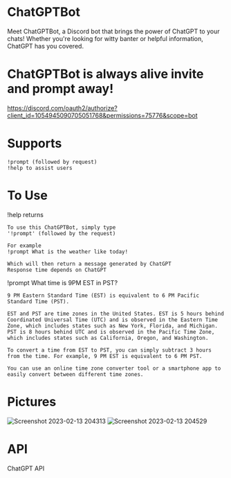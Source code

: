 # ChatGPTBot

Meet ChatGPTBot, a Discord bot that brings the power of ChatGPT to your chats! Whether you're looking for witty banter or helpful information, ChatGPT has you covered.

# ChatGPTBot is always alive invite and prompt away!
https://discord.com/oauth2/authorize?client_id=1054945090705051768&permissions=75776&scope=bot


# Supports
```
!prompt (followed by request)
!help to assist users
```

# To Use
!help returns 
```
To use this ChatGPTBot, simply type
'!prompt' (followed by the request)

For example
!prompt What is the weather like today!

Which will then return a message generated by ChatGPT
Response time depends on ChatGPT
```
!prompt What time is 9PM EST in PST?
```
9 PM Eastern Standard Time (EST) is equivalent to 6 PM Pacific Standard Time (PST).

EST and PST are time zones in the United States. EST is 5 hours behind Coordinated Universal Time (UTC) and is observed in the Eastern Time Zone, which includes states such as New York, Florida, and Michigan. PST is 8 hours behind UTC and is observed in the Pacific Time Zone, which includes states such as California, Oregon, and Washington.

To convert a time from EST to PST, you can simply subtract 3 hours from the time. For example, 9 PM EST is equivalent to 6 PM PST.

You can use an online time zone converter tool or a smartphone app to easily convert between different time zones.
```
# Pictures
![Screenshot 2023-02-13 204313](https://user-images.githubusercontent.com/78048789/218616782-6b0e5842-f54b-46bd-a816-256fc7f964dc.png)
![Screenshot 2023-02-13 204529](https://user-images.githubusercontent.com/78048789/218617090-ed718fec-c723-4b0f-82aa-71e356e2ce5d.png)

# API
ChatGPT API


